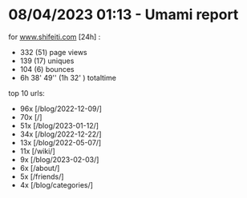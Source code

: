 # 08/04/2023 01:13 - Umami report
for www.shifeiti.com [24h] :

 - 332 (51) page views
 - 139 (17) uniques
 - 104 (6) bounces
 - 6h 38' 49'' (1h 32' ) totaltime


top 10 urls:
 - 96x [/blog/2022-12-09/]
 - 70x [/]
 - 51x [/blog/2023-01-12/]
 - 34x [/blog/2022-12-22/]
 - 13x [/blog/2022-05-07/]
 - 11x [/wiki/]
 - 9x [/blog/2023-02-03/]
 - 6x [/about/]
 - 5x [/friends/]
 - 4x [/blog/categories/]


